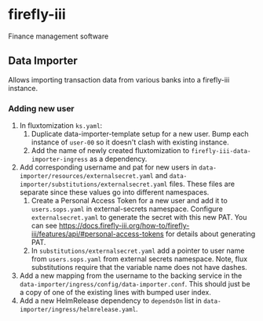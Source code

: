 # firefly-iii

Finance management software

## Data Importer

Allows importing transaction data from various banks into a firefly-iii
instance.

### Adding new user

1. In fluxtomization `ks.yaml`:
   1. Duplicate data-importer-template setup for a new user. Bump each instance
      of `user-00` so it doesn't clash with existing instance.
   2. Add the name of newly created fluxtomization to
      `firefly-iii-data-importer-ingress` as a dependency.
2. Add corresponding username and pat for new users in
   `data-importer/resources/externalsecret.yaml` and
   `data-importer/substitutions/externalsecret.yaml` files. These files are
   separate since these values go into different namespaces.
   1. Create a Personal Access Token for a new user and add it to
      `users.sops.yaml` in external-secrets namespace. Configure
      `externalsecret.yaml` to generate the secret with this new PAT. You can
      see
      https://docs.firefly-iii.org/how-to/firefly-iii/features/api/#personal-access-tokens
      for details about generating PAT.
   2. In `substitutions/externalsecret.yaml` add a pointer to user name from
      `users.sops.yaml` from external secrets namespace. Note, flux
      substitutions require that the variable name does not have dashes.
3. Add a new mapping from the username to the backing service in the
   `data-importer/ingress/config/data-importer.conf`. This should just be a copy
   of one of the existing lines with bumped user index.
4. Add a new HelmRelease dependency to `dependsOn` list in
   `data-importer/ingress/helmrelease.yaml`.
